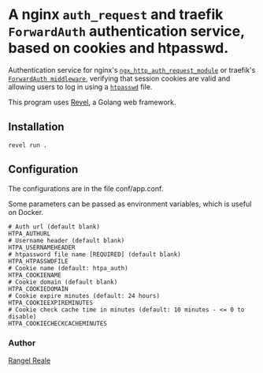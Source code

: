 # A nginx `auth_request` and traefik `ForwardAuth` authentication service, based on cookies and htpasswd.

Authentication service for
nginx's
[`ngx_http_auth_request_module`](http://nginx.org/en/docs/http/ngx_http_auth_request_module.html) 
or traefik's [`ForwardAuth middleware`](https://doc.traefik.io/traefik/middlewares/forwardauth/),
verifying that session cookies are valid and allowing users to log in
using a
[`htpasswd`](https://httpd.apache.org/docs/current/programs/htpasswd.html) file.

This program uses [Revel](https://revel.github.io/), a Golang web framework.

## Installation

`revel run .`

## Configuration

The configurations are in the file conf/app.conf.

Some parameters can be passed as environment variables, which is useful on Docker.

```
# Auth url (default blank)
HTPA_AUTHURL
# Username header (default blank)
HTPA_USERNAMEHEADER
# htpassword file name [REQUIRED] (default blank)
HTPA_HTPASSWDFILE
# Cookie name (default: htpa_auth)
HTPA_COOKIENAME
# Cookie domain (default blank)
HTPA_COOKIEDOMAIN
# Cookie expire minutes (default: 24 hours)
HTPA_COOKIEEXPIREMINUTES
# Cookie check cache time in minutes (default: 10 minutes - <= 0 to disable)
HTPA_COOKIECHECKCACHEMINUTES

```

### Author

[Rangel Reale](https://github.com/RangelReale)
